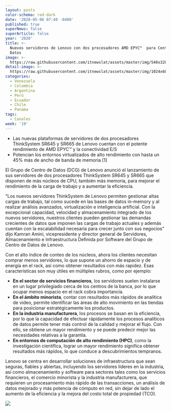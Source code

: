 ```yaml
---
layout: posts
color-schema: red-dark
date: '2020-05-06 07:40 -0400'
published: true
superNews: false
superArticle: false
year: '2020'
title: >-
  Nuevos servidores de Lenovo con dos procesadores AMD EPYC™  para Centro de
  Datos
image: >-
  https://raw.githubusercontent.com/itnewslat/assets/master/img/540x320/Lenovo-Rack-p.jpg
detail-image: >-
  https://raw.githubusercontent.com/itnewslat/assets/master/img/1024x680/Lenovo-Rack-g.jpg
categories:
  - Venezuela
  - Colombia
  - Argentina
  - Perú
  - Ecuador
  - Chile
  - Panama
tags:
  - Canales
week: '19'
---
```

- Las nuevas plataformas de servidores de dos procesadores ThinkSystem SR645 y SR665 de Lenovo cuentan con el potente rendimiento de AMD EPYC™ y la conectividad E/S
- Potencian los entornos virtualizados de alto rendimiento con hasta un 45% más de ancho de banda de memoria [1]

El Grupo de Centro de Datos (DCG) de Lenovo anunció el lanzamiento de sus servidores de dos procesadores ThinkSystem SR645 y SR665 que disponen de más núcleos de CPU, también más memoria, para mejorar el rendimiento de la carga de trabajo y a aumentar la eficiencia.

"Los nuevos servidores ThinkSystem de Lenovo permiten gestionar altas cargas de trabajo, tal como sucede en las bases de datos in-memory y al realizar análisis avanzados, virtualización e inteligencia artificial. Con la excepcional capacidad, velocidad y almacenamiento integrado de los nuevos servidores, nuestros clientes pueden gestionar las demandas crecientes de datos que imponen las cargas de trabajo actuales y además cuentan con la escalabilidad necesaria para crecer junto con sus negocios" dijo Kamran Amini, vicepresidente y director general de Servidores, Almacenamiento e Infraestructura Definida por Software del Grupo de Centro de Datos de Lenovo.

Con el alto índice de conteo de los núcleos, ahora los clientes necesitan comprar menos servidores, lo que supone un ahorro de espacio y de energía en el rack, así como obtener resultados con más rapidez. Esas características son muy útiles en múltiples rubros, como por ejemplo:

- **En el sector de servicios financieros**, los servidores suelen instalarse en un lugar privilegiado cerca de los centros de la banca, por lo que ocupar menos espacio en el rack cobra importancia.
- **En el ámbito minorista**, contar con resultados más rápidos de analítica de video, permite identificar las áreas de alto movimiento en las tiendas para posicionar estratégicamente los productos.
- **En la industria manufacturera**, los procesos se basan en la eficiencia, por lo que la capacidad de efectuar rápidamente los procesos analíticos de datos permite tener más control de la calidad y mejorar el flujo. Con ello, se obtiene un mayor rendimiento y se puede predecir mejor las necesidades relativas a la garantía.
- **En entornos de computación de alto rendimiento (HPC)**, como la investigación científica, lograr un mayor rendimiento significa obtener resultados más rápidos, lo que conduce a descubrimientos tempranos.

Lenovo se centra en desarrollar soluciones de infraestructura que sean seguras, fiables y abiertas, incluyendo los servidores líderes en la industria, así como almacenamiento y software para sectores tales como los servicios financieros, el comercio minorista y la industria manufacturera, que requieren un procesamiento más rápido de las transacciones, un análisis de datos mejorado y más potencia de cómputo en red, sin dejar de lado el aumento de la eficiencia y la mejora del costo total de propiedad (TCO). 

<img src="https://tracker.metricool.com/c3po.jpg?hash=56f88a41e39ab42c063cc51676587a04"/>